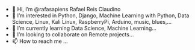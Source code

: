 - 👋 Hi, I’m @rafasapiens Rafael Reis Claudino
- 👀 I’m interested in Python, Django, Machine Learning with Python, Data Science, Linux, Kali Linux, RaspberryPi, Arduino, music, blues,...
- 🌱 I’m currently learning Data Science, Machine Learning...
- 💞️ I’m looking to collaborate on Remote projects...
- 📫 How to reach me ...

<!---
rafasapiens/rafasapiens is a ✨ special ✨ repository because its `README.md` (this file) appears on your GitHub profile.
You can click the Preview link to take a look at your changes.
--->
